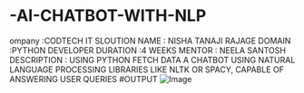 # -AI-CHATBOT-WITH-NLP
ompany :CODTECH IT SLOUTION 
NAME : NISHA TANAJI RAJAGE
DOMAIN :PYTHON DEVELOPER 
DURATION :4 WEEKS 
MENTOR : NEELA SANTOSH 
DESCRIPTION : USING PYTHON FETCH DATA A CHATBOT USING NATURAL LANGUAGE PROCESSING LIBRARIES LIKE NLTK OR SPACY, CAPABLE OF ANSWERING USER QUERIES
#OUTPUT 
![Image](https://github.com/user-attachments/assets/1b25f5d2-a1a5-4034-ac6c-d18984ad60f0)
